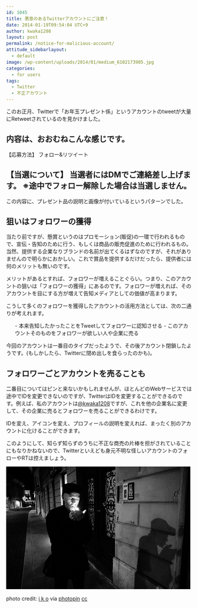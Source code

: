 ```yaml
---
id: 1045
title: 悪意のあるTwitterアカウントにご注意！
date: 2014-01-19T09:54:04 UTC+9
author: kwaka1208
layout: post
permalink: /notice-for-malicious-account/
attitude_sidebarlayout:
  - default
image: /wp-content/uploads/2014/01/medium_6102173905.jpg
categories:
  - for users
tags:
  - Twitter
  - 不正アカウント
---
```

このお正月、Twitterで「お年玉プレゼント係」というアカウントのtweetが大量にRetweetされているのを見かけました。

内容は、おおむねこんな感じです。
-----
【応募方法】
フォロー&リツイート

【当選について】
当選者にはDMでご連絡差し上げます。
※途中でフォロー解除した場合は当選しません。 
-----

この内容に、プレゼント品の説明と画像が付いているというパターンでした。
## 狙いはフォロワーの獲得
当たり前ですが、懸賞というのはプロモーション(販促)の一環で行われるもので、宣伝・告知のために行う、もしくは商品の販売促進のために行われるもの。当然、提供する企業なりブランドの名前が出てくるはずなのですが、それがありませんので明らかにおかしい。これで賞品を提供するだけだったら、提供者には何のメリットも無いのです。

メリットがあるとすれば、フォロワーが増えることぐらい。つまり、このアカウントの狙いは「フォロワーの獲得」にあるのです。フォロワーが増えれば、そのアカウントを目にする方が増えて告知メディアとしての価値が高まります。

こうして多くのフォロワーを獲得したアカウントの活用方法としては、次の二通りが考えれます。
<ol>
- 本来告知したかったことをTweetしてフォロワーに認知させる
- このアカウントそのものをフォロワーが欲しい人や企業に売る
</ol>
今回のアカウントは一番目のタイプだったようで、その後アカウント閉鎖したようです。(もしかしたら、Twitterに閉め出しを食らったのかも)。

## フォロワーごとアカウントを売ることも
二番目についてはピンと来ないかもしれませんが、ほとんどのWebサービスでは途中でIDを変更できないのですが、TwitterはIDを変更することができるのです。例えば、私のアカウントは[@kwaka1208](https://twitter.com/kwaka1208)ですが、これを他の企業名に変更して、その企業に売るとフォロワーを売ることができるわけです。

IDを変え、アイコンを変え、プロフィールの説明を変えれば、まったく別のアカウントに化けることができます。

このようにして、知らず知らずのうちに不正な商売の片棒を担がされていることにもなりかねないので、Twitterといえども身元不明な怪しいアカウントのフォローやRTは控えましょう。

![悪意のあるアカウントにご注意！](/assets/images/2014/01/medium_6102173905.jpg)

photo credit: [i k o](http://www.flickr.com/photos/emiliano-iko/6102173905/) via [photopin](http://photopin.com) [cc](http://creativecommons.org/licenses/by-nc-sa/2.0/)